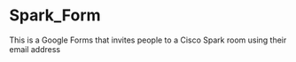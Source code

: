 # Spark_Form
This is a Google Forms that invites people to a Cisco Spark room using their email address
